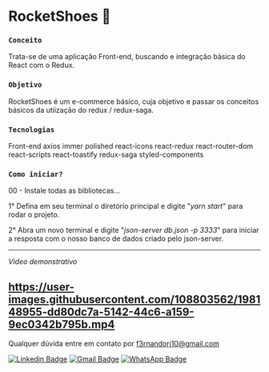 # RocketShoes :floppy_disk:

### `Conceito`

Trata-se de uma aplicação Front-end, buscando e integração básica do React com o Redux.

### `Objetivo`

RocketShoes é um e-commerce básico, cuja objetivo e passar os conceitos básicos da utiização do redux / redux-saga. 

### `Tecnologias`

Front-end 
    axios
    immer
    polished
    react-icons
    react-redux
    react-router-dom
    react-scripts
    react-toastify
    redux-saga
    styled-components

### `Como iniciar?`

00 - Instale todas as bibliotecas...

1° Defina em seu terminal o diretório principal e digite "*yarn start*" para rodar o projeto.

2° Abra um novo terminal e digite "*json-server db.json -p 3333*" para iniciar a resposta com o nosso banco de dados criado pelo json-server.

------------------------------------------------------------------
*Video demonstrativo*

https://user-images.githubusercontent.com/108803562/198148955-dd80dc7a-5142-44c6-a159-9ec0342b795b.mp4
------------------------------------------------------------------
Qualquer dúvida entre em contato por <a href="mailto:f3rnandorj10@gmail.com?">f3rnandorj10@gmail.com</a>

[![Linkedin Badge](https://img.shields.io/badge/-LinkedIn-blue?style=flat-square&logo=Linkedin&logoColor=white&link=https://www.linkedin.com/in/fernando-henrique-6aaa28231/)](https://www.linkedin.com/in/fernando-henrique-6aaa28231/)
[![Gmail Badge](https://img.shields.io/badge/-Gmail-c14438?style=flat-square&logo=Gmail&logoColor=white&link=mailto:f3rnandorj10@gmail.com)](mailto:f3rnandorj10@gmail.com)
[![WhatsApp Badge](https://img.shields.io/badge/WhatsApp-25D366?style=flat-square&logo=whatsapp&logoColor=white)](https://wa.me/5521964121905)
